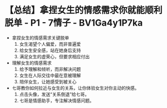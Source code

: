 # 【总结】拿捏女生的情感需求你就能顺利脱单 - P1 - 7情子 - BV1Ga4y1P7ka

-   拿捏女生的情感需求关键脱单
    1.  女生渴望个人偏爱，而非普遍爱
    2.  给女生安全感，站在她身后支持
    3.  满足女生的虚荣心，但要求相应付出
-   理解女生的情感需求
    1.  给予理解和倾听，而非解决问题
    2.  女生在人际交往中最在意被理解
    3.  陪伴女生，让她感受到被关心
-   七哥教你如何拉近与女生的关系，让你体验女生对你主动的快感。
    1.  点击头像，发送“关系倒退”给七哥。
    2.  七哥是情感助手，专注解决情感问题。